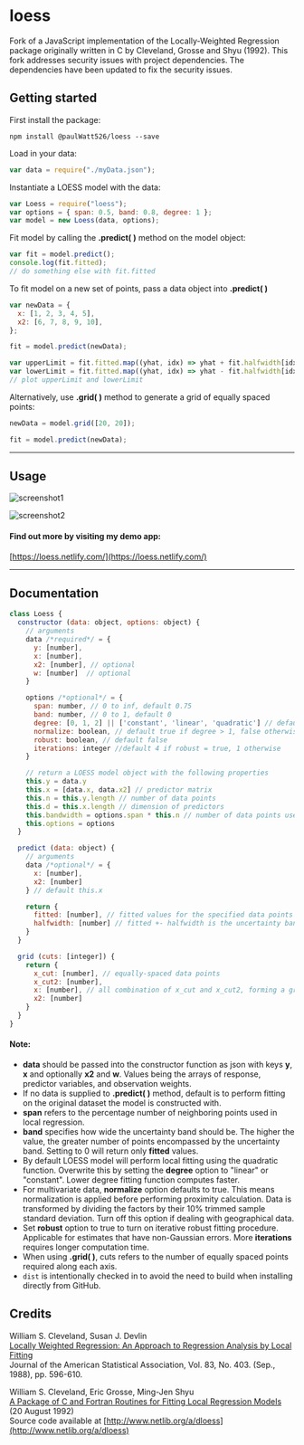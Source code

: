 # loess

Fork of a JavaScript implementation of the Locally-Weighted Regression package originally written in C by Cleveland,
Grosse and Shyu (1992).  This fork addresses security issues with project dependencies.  The dependencies have been
updated to fix the security issues.

## Getting started

First install the package:

```
npm install @paulWatt526/loess --save
```

Load in your data:

```javascript
var data = require("./myData.json");
```

Instantiate a LOESS model with the data:

```javascript
var Loess = require("loess");
var options = { span: 0.5, band: 0.8, degree: 1 };
var model = new Loess(data, options);
```

Fit model by calling the **.predict( )** method on the model object:

```javascript
var fit = model.predict();
console.log(fit.fitted);
// do something else with fit.fitted
```

To fit model on a new set of points, pass a data object into **.predict( )**

```javascript
var newData = {
  x: [1, 2, 3, 4, 5],
  x2: [6, 7, 8, 9, 10],
};

fit = model.predict(newData);

var upperLimit = fit.fitted.map((yhat, idx) => yhat + fit.halfwidth[idx]);
var lowerLimit = fit.fitted.map((yhat, idx) => yhat - fit.halfwidth[idx]);
// plot upperLimit and lowerLimit
```

Alternatively, use **.grid( )** method to generate a grid of equally spaced points:

```javascript
newData = model.grid([20, 20]);

fit = model.predict(newData);
```

---

## Usage

![screenshot1](./img/screenshot1.png)

![screenshot2](./img/screenshot2.png)

#### Find out more by visiting my demo app: <br>

[https://loess.netlify.com/](https://loess.netlify.com/)

---

## Documentation

```javascript
class Loess {
  constructor (data: object, options: object) {
    // arguments
    data /*required*/ = {
      y: [number],
      x: [number],
      x2: [number], // optional
      w: [number]  // optional
    }

    options /*optional*/ = {
      span: number, // 0 to inf, default 0.75
      band: number, // 0 to 1, default 0
      degree: [0, 1, 2] || ['constant', 'linear', 'quadratic'] // default 2
      normalize: boolean, // default true if degree > 1, false otherwise
      robust: boolean, // default false
      iterations: integer //default 4 if robust = true, 1 otherwise
    }

    // return a LOESS model object with the following properties
    this.y = data.y
    this.x = [data.x, data.x2] // predictor matrix
    this.n = this.y.length // number of data points
    this.d = this.x.length // dimension of predictors
    this.bandwidth = options.span * this.n // number of data points used in local regression
    this.options = options
  }

  predict (data: object) {
    // arguments
    data /*optional*/ = {
      x: [number],
      x2: [number]
    } // default this.x

    return {
      fitted: [number], // fitted values for the specified data points
      halfwidth: [number] // fitted +- halfwidth is the uncertainty band
    }
  }

  grid (cuts: [integer]) {
    return {
      x_cut: [number], // equally-spaced data points
      x_cut2: [number],
      x: [number], // all combination of x_cut and x_cut2, forming a grid
      x2: [number]
    }
  }
}
```

#### Note:

- **data** should be passed into the constructor function as json with keys **y**, **x** and optionally **x2** and **w**. Values being the arrays of response, predictor variables, and observation weights.
- If no data is supplied to **.predict( )** method, default is to perform fitting on the original dataset the model is constructed with.
- **span** refers to the percentage number of neighboring points used in local regression.
- **band** specifies how wide the uncertainty band should be. The higher the value, the greater number of points encompassed by the uncertainty band. Setting to 0 will return only **fitted** values.
- By default LOESS model will perform local fitting using the quadratic function. Overwrite this by setting the **degree** option to "linear" or "constant". Lower degree fitting function computes faster.
- For multivariate data, **normalize** option defaults to true. This means normalization is applied before performing proximity calculation. Data is transformed by dividing the factors by their 10% trimmed sample standard deviation. Turn off this option if dealing with geographical data.
- Set **robust** option to true to turn on iterative robust fitting procedure. Applicable for estimates that have non-Gaussian errors. More **iterations** requires longer computation time.
- When using **.grid( )**, cuts refers to the number of equally spaced points required along each axis.
- `dist` is intentionally checked in to avoid the need to build when installing directly from GitHub.

## Credits

William S. Cleveland, Susan J. Devlin <br>
[Locally Weighted Regression: An Approach to Regression Analysis by Local Fitting](http://www.stat.washington.edu/courses/stat527/s13/readings/Cleveland_Delvin_JASA_1988.pdf) <br>
Journal of the American Statistical Association, Vol. 83, No. 403. (Sep., 1988), pp. 596-610.

William S. Cleveland, Eric Grosse, Ming-Jen Shyu <br>
[A Package of C and Fortran Routines for Fitting Local Regression Models ](www.netlib.org/a/cloess.ps) (20 August 1992) <br>
Source code available at [http://www.netlib.org/a/dloess](http://www.netlib.org/a/dloess)
